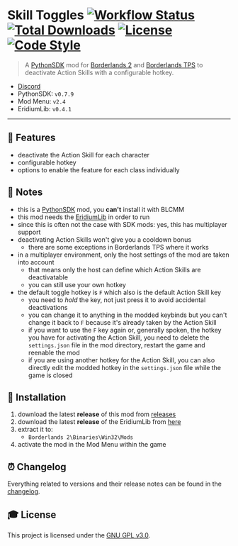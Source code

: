 # **Skill Toggles** [![Workflow Status][workflow_status_badge]][workflow_status_link] [![Total Downloads][total_downloads_badge]][total_downloads_link] [![License][license_badge]][license] [![Code Style][black_badge]][black_link]

> A [PythonSDK] mod for [Borderlands 2][borderlands2] and [Borderlands TPS][borderlandstps] to deactivate Action Skills with a configurable hotkey.

- [Discord][discord]
- PythonSDK: `v0.7.9`
- Mod Menu: `v2.4`
- EridiumLib: `v0.4.1`

---

## **📎 Features**
- deactivate the Action Skill for each character
- configurable hotkey
- options to enable the feature for each class individually


## **📑 Notes**
- this is a [PythonSDK] mod, you **can't** install it with BLCMM
- this mod needs the [EridiumLib] in order to run
- since this is often not the case with SDK mods: yes, this has multiplayer support
- deactivating Action Skills won't give you a cooldown bonus
  - there are some exceptions in Borderlands TPS where it works
- in a multiplayer environment, only the host settings of the mod are taken into account
  - that means only the host can define which Action Skills are deactivatable
  - you can still use your own hotkey
- the default toggle hotkey is `F` which also is the default Action Skill key
  - you need to *hold* the key, not just press it to avoid accidental deactivations
  - you can change it to anything in the modded keybinds but you can't change it back to `F` because it's already taken by the Action Skill
  - if you want to use the `F` key again or, generally spoken, the hotkey you have for activating the Action Skill, you need to delete the `settings.json` file in the mod directory, restart the game and reenable the mod
  - if you are using another hotkey for the Action Skill, you can also directly edit the modded hotkey in the `settings.json` file while the game is closed


## **🔧 Installation**
1. download the latest **release** of this mod from [releases]
2. download the latest **release** of the EridiumLib from [here][eridiumlib_releases]
3. extract it to:
   - `Borderlands 2\Binaries\Win32\Mods`
4. activate the mod in the Mod Menu within the game


## **⏰ Changelog**
Everything related to versions and their release notes can be found in the [changelog].


## **🎓 License**
This project is licensed under the [GNU GPL v3.0][license].

<!-- Badges -->
[workflow_status_badge]: https://img.shields.io/github/workflow/status/RLNT/bl2_skilltoggles/CI?style=flat-square
[workflow_status_link]: https://github.com/RLNT/bl2_skilltoggles/actions/workflows/main.yml
[total_downloads_badge]: https://img.shields.io/github/downloads/RLNT/bl2_skilltoggles/total?style=flat-square
[total_downloads_link]: https://github.com/RLNT/bl2_skilltoggles/releases/latest
[license_badge]: https://img.shields.io/github/license/RLNT/bl2_skilltoggles?style=flat-square
[black_badge]: https://img.shields.io/badge/code%20style-black-000000.svg?style=flat-square
[black_link]: https://github.com/psf/black


<!-- Links -->
[pythonsdk]: http://borderlandsmodding.com/sdk-mods/
[borderlands2]: https://store.steampowered.com/app/49520/Borderlands_2/
[borderlandstps]: https://store.steampowered.com/app/261640/Borderlands_The_PreSequel/
[discord]: https://discordapp.com/invite/Q3qxws6
[releases]: https://github.com/RLNT/bl2_skilltoggles/releases
[eridiumlib]: https://github.com/RLNT/bl2_eridium
[eridiumlib_releases]: https://github.com/RLNT/bl2_eridium/releases
[changelog]: CHANGELOG.md
[license]: LICENSE
